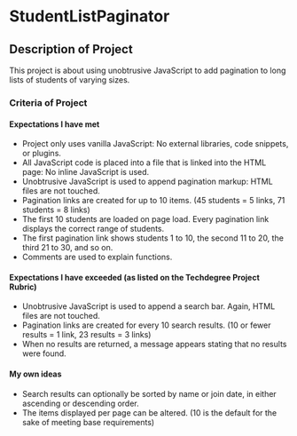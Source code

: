 # StudentListPaginator

## Description of Project
This project is about using unobtrusive JavaScript to add pagination to long lists of students of varying sizes.

### Criteria of Project
#### Expectations I have met
- Project only uses vanilla JavaScript: No external libraries, code snippets, or plugins.
- All JavaScript code is placed into a file that is linked into the HTML page: No inline JavaScript is used.
- Unobtrusive JavaScript is used to append pagination markup: HTML files are not touched.
- Pagination links are created for up to 10 items. (45 students = 5 links, 71 students = 8 links)
- The first 10 students are loaded on page load. Every pagination link displays the correct range of students.
- The first pagination link shows students 1 to 10, the second 11 to 20, the third 21 to 30, and so on.
- Comments are used to explain functions.

#### Expectations I have exceeded (as listed on the Techdegree Project Rubric)
- Unobtrusive JavaScript is used to append a search bar. Again, HTML files are not touched.
- Pagination links are created for every 10 search results. (10 or fewer results = 1 link, 23 results = 3 links)
- When no results are returned, a message appears stating that no results were found.

#### My own ideas
- Search results can optionally be sorted by name or join date, in either ascending or descending order.
- The items displayed per page can be altered. (10 is the default for the sake of meeting base requirements)
